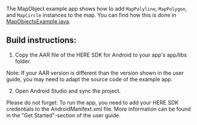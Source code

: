 The MapObject example app shows how to add `MapPolyline`, `MapPolygon`, and `MapCircle` instances to the map. You can find how this is done in [MapObjectsExample.java](guides/android/markdown/en-US/examples/MapObjects/app/src/main/java/com/here/mapobjects/MapObjectsExample.java).

Build instructions:
-------------------

1) Copy the AAR file of the HERE SDK for Android to your app's app/libs folder.

Note: If your AAR version is different than the version shown in the user guide, you may need to adapt the source code of the example app.

2) Open Android Studio and sync the project.

Please do not forget: To run the app, you need to add your HERE SDK credentials to the AndroidManifext.xml file. More information can be found in the "Get Started"-section of the user guide.
